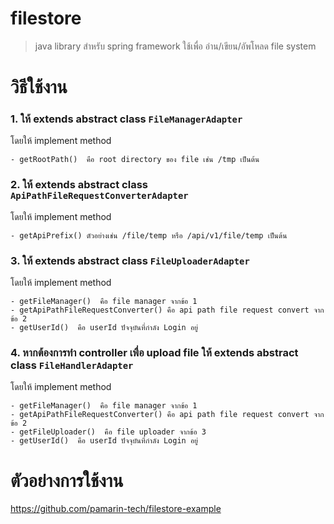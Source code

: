 # filestore

> java library สำหรับ spring framework ใช้เพื่อ อ่าน/เขียน/อัพโหลด file system

# วิธีใช้งาน

### 1. ให้ extends abstract class `FileManagerAdapter`

โดยให้ implement method 

```
- getRootPath()  คือ root directory ของ file เช่น /tmp เป็นต้น 
```

### 2. ให้ extends abstract class `ApiPathFileRequestConverterAdapter`

โดยให้ implement method 

```
- getApiPrefix() ตัวอย่างเช่น /file/temp หรือ /api/v1/file/temp เป็นต้น 
```

### 3. ให้ extends abstract class `FileUploaderAdapter`

โดยให้ implement method 

```
- getFileManager()  คือ file manager จากข้อ 1 
- getApiPathFileRequestConverter() คือ api path file request convert จากข้อ 2 
- getUserId()  คือ userId ปัจจุบันที่กำลัง Login อยู่ 
```

### 4. หากต้องการทำ controller เพื่อ upload file ให้ extends abstract class `FileHandlerAdapter`

โดยให้ implement method 

```
- getFileManager()  คือ file manager จากข้อ 1 
- getApiPathFileRequestConverter() คือ api path file request convert จากข้อ 2 
- getFileUploader()  คือ file uploader จากข้อ 3 
- getUserId()  คือ userId ปัจจุบันที่กำลัง Login อยู่  
```

# ตัวอย่างการใช้งาน 

https://github.com/pamarin-tech/filestore-example 
